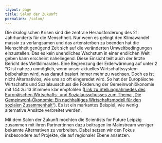 ```yaml
---
layout: page
title: Salon der Zukunft
permalink: /salon/
---
```


Die ökologischen Krisen sind die zentrale Herausforderung des 21. Jahrhunderts für die Menschheit. Nur wenn es gelingt den 
Klimawandel massiv zu verlangsamen und das artensterben zu beenden hat die Menschheit genügend Zeit sich auf die veränderten Umweltbedingungen einzustellen. 
Das es kein unendliches Wachstum in einer endlichen Welt geben kann erscheint naheliegend. Diese Einsicht teilt auch der letzte Bericht des Weltklimarates.
Eine Begrenzung der Erderwärmung auf unter 2 °C ist nahezu unmöglich, wenn unser aktuelles Wirtschaftssystem beibehalten wird,
was darauf basiert immer mehr zu wachsen. Doch es ist nicht Alternativlos, wie uns so oft eingeredet wird. So hat der Europäische Wirtschafts und 
Sozialausschuss die Förderung der Gemeinwohlökonomie mit 144 zu 13 Stimmen klar empfohlen 
(<a href="https://eur-lex.europa.eu/legal-content/DE/TXT/?uri=CELEX%3A52015IE2060">Link zu Stellungnahmedes des Europäischen Wirtschafts- und Sozialausschusses zum Thema „Die Gemeinwohl-Ökonomie: Ein nachhaltiges Wirtschaftsmodell für den sozialen Zusammenhalt“</a>). Es ist ein markantes Beispiel, wie wenig 
alternative Ansätze verbreitet werden.   

Mit dem Salon der Zukunft möchten die Scientists for Future Leipzig zusammen mit ihren Partner:innen dazu beitragen im Mainstream weniger bekannte Alternativen zu verbreiten. Dabei setzen wir den Fokus insbesondere auf Projekte, die auf regionaler Ebene ansetzen.
